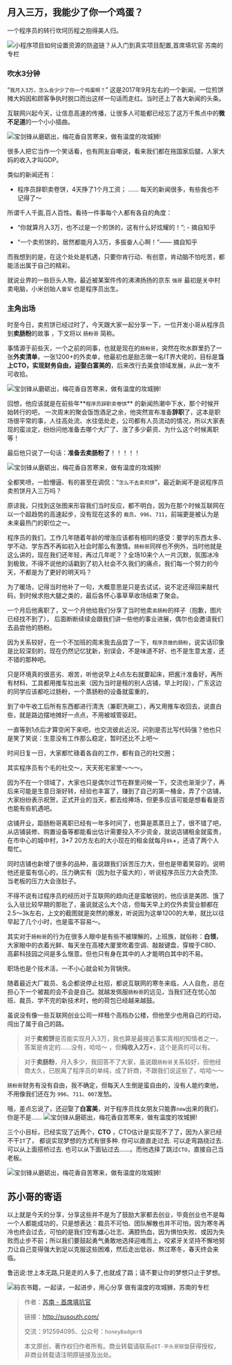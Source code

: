 ## 月入三万，我能少了你一个鸡蛋？

一个程序员的转行坎坷历程之抱得美人归。

![小程序项目如何设置资源的防盗链？从入门到真实项目配置,首席填坑官∙苏南的专栏](./_banner/banner10.png "小程序项目如何设置资源的防盗链？")

### 吹水3分钟

“`我月入3万，怎么会少少了你一个鸡蛋啊？`” 这是2017年9月左右的一个新闻，一位煎饼摊大妈因和顾客争执时脱口而出这样一句话而走红。当时还上了各大新闻的头条。

互联网兴起今天，让信息高速的传播，让很多人可能都已经忘了这万千焦点中的**微不足道**的一个小小插曲。

![宝剑锋从磨砺出，梅花香自苦寒来，做有温度的攻城狮!](./_images/egg01.png)

很多人把它当作一个笑话看，也有网友自嘲说，看来我们都在拖国家后腿，人家大妈的收入才叫GDP。

类似的新闻还有：
+ 程序员辞职卖卷饼，4天挣了1个月工资；
…… 每天的新闻很多，有些我也不记得了～

所谓千人千面,百人百性。看待一件事每个人都有各自的角度：

+ “你就算月入3万，也不过是一个煎饼的，这有什么好炫耀的！”; - 摘自知乎

+ “一个卖煎饼的，居然都能月入3万，多振奋人心啊！”—— 摘自知乎

而我想到的是，在这个处处是机遇，只要你肯行动、有创意，肯动脑不怕吃苦，都能活出属于自己的精彩。

就说业界的一些巨头人物，最近被某案件传的沸沸扬扬的京东 `强哥` 最初是关中村卖电脑，小米创始人`雷军` 也是程序员出生。

### 主角出场

时至今日，卖煎饼已经过时了，今天跟大家一起分享一下，一位开发小哥从程序员到**卖肠粉**的故事 ，下文将以 `肠粉哥` 简称。

事情源于前些天，一个之前的同事，也就是现在的`肠粉哥`，突然在吹水群里扔了一张**外卖清单**，一张1200+的外卖单，他最初也是励志做一名IT界大佬的，目标是**当上CTO，实现财务自由，迎娶白富美的**，后来改行去美食领域发展，从此一发不可收拾。

![宝剑锋从磨砺出，梅花香自苦寒来，做有温度的攻城狮!](./_images/egg03.png)

回想，他应该就是在前些年**`程序员辞职卖卷饼`** 的新闻热潮中下水，那个时候开始转行的吧，
一次周末的聚会饭饱酒足之余，他突然宣布准备**辞职**了，这本是职场很平常的事，人往高处流、水往低处走，公司都有人员流动的情况，所以大家表现的蛮淡定，纷纷问他准备去哪个大厂了、涨了多少薪资、为什么这个时候离职等！

最后他只说了一句话：**准备去卖肠粉了**！！！！！

![宝剑锋从磨砺出，梅花香自苦寒来，做有温度的攻城狮!](./_images/egg04.png)

全都笑喷，一脸懵逼、有的甚至在调侃：“`怎么不去卖煎饼`”，最近新闻不是说程序员卖煎饼月入三万吗？

原谅我，只找到这张图来形容我们当时反应，都不明白，因为在那个时候互联网在以一个超趋势的高速起步，没有现在这多的 `裁员`、`996`、`711`，前端更是被认为是未来最热门的职位之一。

程序员的我们，工作几年随着年龄的增涨应该都有相同的感受：要学的东西太多、学不动、学东西不再如初入社会时那么有激情。`肠粉哥`同样也不例外，当时他就是这么讲的，现在我们还年轻，再过几年呢？？全场10来个人一片沉默，氛围冰冷到极致，不得不说他的话戳到了初入社会不久我们的痛点，我们每一个努力的今天，不都是为了更好的明天吗？

为了暖场，记得当时他补了一句，大概意思是只是去试试，说不定还得回来敲代码，到时候求抱大腿之类的，最后各怀心事草草收场结束了聚会。

一个月后他离职了，又一个月他给我们分享了当时他卖`卖肠粉`的样子（抱歉，图片已经找不到了），
后面断断续续会跟我们讲一些他的事业进展，偶尔也会邀请我们去品尝他的肠粉。

因为关系较好，在一个不加班的周末我去品尝了一下，`程序员做的肠粉`，说实话印象是比较深刻的，现在仍然记忆犹新，别误会，不是味道不好、也不是生意太差，还不错的那种吧。

只是环境真的很恶劣、艰苦，听他说早上4点左右就要起床，把酱汁准备好，再所有材料、工具都用推车拉出来（因为当时是租的别人店铺，早上时段），广东这边的同学应该都吃过肠粉，一个蒸肠粉的设备就蛮重的，

到了中午收工后所有东西都进行清洗（兼职洗碗工），再又用推车收回去，说直白些，就是路边摆地摊好一点点，不用被城管驱赶。

一直等到1点后才算空闲下来吧，也交流彼此近况，问到是否比写代码强？他也只是笑了笑说：生意没有工作那么稳定，暂时还比不上吧～

时间日复一日，大家都忙碌着各自的工作，都有自己的社交圈；

其实程序员有个毛的社交～，天天死宅家里～～～。

因为不在一个领域了，大家也只是偶尔过节在群里问候一下，交流也渐渐少了，再后来可能是生意日渐好转，经验也丰富了，赚到了自己的第一桶金，弄了个店铺，大家纷纷表示祝贺，正式开业的当天，都去给捧场，但更多应该可能是想看看是否也能有些机遇吧。

店铺开业，距肠粉哥离职已经有一年多时间了，也算是蒸蒸日上了，很不错了吧，从店铺装修、购置设备等都能看出估计需要投入不少资金，就说店铺租金就蛮贵，在市中心的城中村，3*7 20方左右的大小现在的租金就每月`8k`+，还请了两个人帮忙。

同时店铺也新增了很多的品种，虽说跟我们诉苦压力大，但也是带着笑容的。说明他还是蛮有信心的，压力确实有（因为肚子蛮大的），听说程序员压力大会秃顶、当老板的压力大会涨肚子。

不得不说有过程序员的经历对于互联网的趋向还是蛮敏锐的，他应该是美团、饿了么入驻比较早期的那批了，虽说就这么大个店，但每天早上的仅外卖营业额都在2.5～3k左右，上文的截图就是突然的爆发，听说因为这单1200的大单，就比以往早起了几个小时，也是蛮不容易～。

其实对于`肠粉哥`的行为在很多人眼中是有些不被理解的，上班族，就俗称：**白领**，大家眼中的衣着光鲜、每天坐在高楼大厦里吹着空调、敲敲键盘，穿梭于CBD、高薪科技园之间是多么惬意。但也只有身在其中的人才能明白其中的不易。

职场也是个技术活，一不小心就会轮为背锅侠。

随着最近大厂裁员、名企都说停止社招，都说互联网的寒冬来临，人人自危，总在担心下一个被裁的会不会是自己。就越发佩服`肠粉哥`的远见，当我们还在忧心加班、裁员、学不完的新技术时，他的荷包已经越来越鼓。

虽说没有像一些互联网创业公司一样租个高档办公楼，但他至少也用自己的行动，闯出了属于自己的路。


> 对于**卖煎饼**是否能实现月入3万，我也算是最接近事实真相的知情者之一，答案是肯定的……没有，哈哈～ ，但**纯收入2万+**，这个是真的可以有。

> 对于**卖肠粉**，月入多少，我回答不了大家，虽说跟`肠粉哥`关系较好，但他经商太久，已脱离了程序员的单纯，成了奸商，不跟我们说这些了，哈哈～～

`肠粉哥`财务有没有自由，我不确定，但每天人生倒是蛮自由的，没有人能约束他，不用像我们还在为 `996`、`711`、`007`发愁。

哦，差点忘说了，还迎娶了**白富美**，对于程序员找女朋友只能靠`new`出来的我们，你是不是…… 
![宝剑锋从磨砺出，梅花香自苦寒来，做有温度的攻城狮!](./_images/egg05.jpg)


三个小目标，已经实现了近两个，**CTO** ，CTO估计是实现不了了，因为人家已经不干`IT`了，
都说实现梦想的方式有很多种. 你可以直直走过去. 可以走弯路绕过去. 可以从上面搭桥过去. 也可以从下面钻过去……。而他选择了跳过`CTO`，直接自己当老板。

![宝剑锋从磨砺出，梅花香自苦寒来，做有温度的攻城狮!](./_images/egg02.gif)


## 苏小哥的寄语

以上就是今天的分享，分享这些并不是为了鼓励大家都去创业，毕竟创业也不是每一个人都能成功的，只是想表达：裁员不可怕、团队解散也并不可怕，因为寒冬再冷也终会过去，可怕的是我们空有雄心壮志、满腔热血，因为惧怕失败、或因为失败而止步不前；所以我们要鼓起勇气勇敢地选择迎难而上，咬紧牙关坚持不懈地努力让自己变得强大到足以克服这些困难，然后走出低谷、熬过寒冬，春天终会来临。

鲁迅说:世上本无路,只是走的人多了,也就成了路；请不要让你的梦想只止于梦想。


![码农书籍，一起读，一起进步，用心分享 做有温度的攻城狮，苏南的专栏](https://honeybadger8.github.io/blog/frontends/_banner/card.gif "码农书籍，一起阅读，一起进步")

> 作者：[苏南 - 首席填坑官](http://susouth.com/ "@IT·平头哥联盟-首席填坑官")
>
> 链接：http://susouth.com/
> 
> 交流：912594095、公众号：`honeyBadger8`
>
> 本文原创，著作权归作者所有。商业转载请联系`@IT·平头哥联盟`获得授权，非商业转载请注明原链接及出处。 

